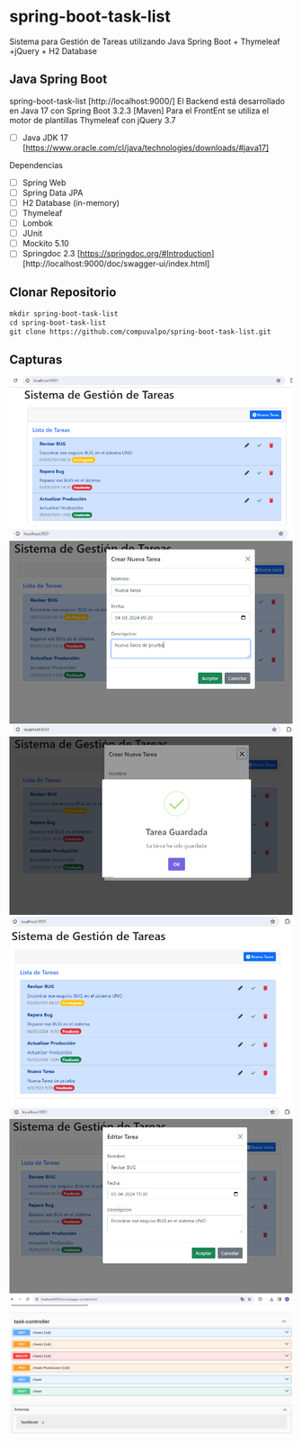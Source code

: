 # spring-boot-task-list
Sistema para Gestión de Tareas utilizando Java Spring Boot + Thymeleaf +jQuery + H2 Database

## Java Spring Boot
spring-boot-task-list [http://localhost:9000/]
El Backend está desarrollado en Java 17 con Spring Boot 3.2.3 [Maven]
Para el FrontEnt se utiliza el motor de plantillas Thymeleaf con jQuery 3.7

- [ ] Java JDK 17 [https://www.oracle.com/cl/java/technologies/downloads/#java17]

Dependencias
- [ ] Spring Web
- [ ] Spring Data JPA
- [ ] H2 Database (in-memory)
- [ ] Thymeleaf
- [ ] Lombok
- [ ] JUnit
- [ ] Mockito 5.10
- [ ] Springdoc 2.3 [https://springdoc.org/#Introduction] [http://localhost:9000/doc/swagger-ui/index.html]

## Clonar Repositorio
```
mkdir spring-boot-task-list
cd spring-boot-task-list
git clone https://github.com/compuvalpo/spring-boot-task-list.git
```

## Capturas
![](capturas/1_Listar_Tareas.png)
![](capturas/2_Crear_Tarea_Inicio.png)
![](capturas/3_Crear_Tarea_Guardar.png)
![](capturas/4_Crear_Tarea_Actualizar_Lista.png)
![](capturas/5_Editar_Tarea.png)
![](capturas/6_Swagger.png)